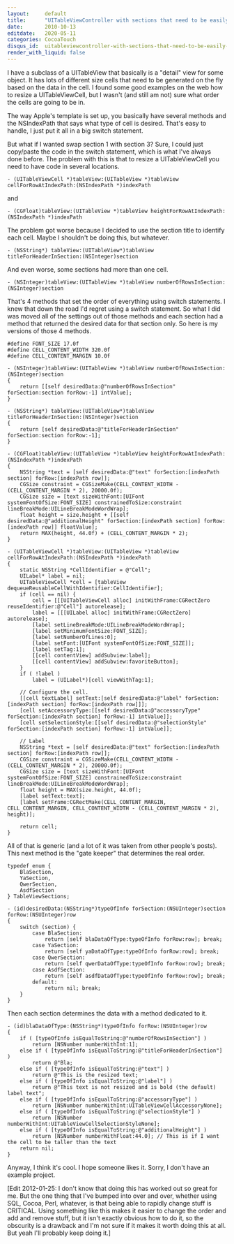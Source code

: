 ```yaml
---
layout:     default
title:      "UITableViewController with sections that need to be easily moved (design stage)"
date:       2010-10-13
editdate:   2020-05-11
categories: CocoaTouch
disqus_id:  uitableviewcontroller-with-sections-that-need-to-be-easily-moved-design-stage.html
render_with_liquid: false
---
```


I have a subclass of a UITableView that basically is a "detail" view for some object. It has lots of different size cells that need to be generated on the fly based on the data in the cell. I found some good examples on the web how to resize a UITableViewCell, but I wasn't (and still am not) sure what order the cells are going to be in.

The way Apple's template is set up, you basically have several methods and the NSIndexPath that says what type of cell is desired. That's easy to handle, I just put it all in a big switch statement.

But what if I wanted swap section 1 with section 3? Sure, I could just copy/paste the code in the switch statement, which is what I've always done before. The problem with this is that to resize a UITableViewCell you need to have code in several locations.

    - (UITableViewCell *)tableView:(UITableView *)tableView cellForRowAtIndexPath:(NSIndexPath *)indexPath

and

    - (CGFloat)tableView:(UITableView *)tableView heightForRowAtIndexPath:(NSIndexPath *)indexPath

The problem got worse because I decided to use the section title to identify each cell. Maybe I shouldn't be doing this, but whatever.

    - (NSString*) tableView:(UITableView*)tableView titleForHeaderInSection:(NSInteger)section

And even worse, some sections had more than one cell.

    - (NSInteger)tableView:(UITableView *)tableView numberOfRowsInSection:(NSInteger)section

That's 4 methods that set the order of everything using switch statements. I knew that down the road I'd regret using a switch statement. So what I did was moved all of the settings out of those methods and each section had a method that returned the desired data for that section only. So here is my versions of those 4 methods.

    #define FONT_SIZE 17.0f
    #define CELL_CONTENT_WIDTH 320.0f
    #define CELL_CONTENT_MARGIN 10.0f

    - (NSInteger)tableView:(UITableView *)tableView numberOfRowsInSection:(NSInteger)section
    {
        return [[self desiredData:@"numberOfRowsInSection" forSection:section forRow:-1] intValue];
    }

    - (NSString*) tableView:(UITableView*)tableView titleForHeaderInSection:(NSInteger)section
    {
        return [self desiredData:@"titleForHeaderInSection" forSection:section forRow:-1];
    }

    - (CGFloat)tableView:(UITableView *)tableView heightForRowAtIndexPath:(NSIndexPath *)indexPath
    {
        NSString *text = [self desiredData:@"text" forSection:[indexPath section] forRow:[indexPath row]];
        CGSize constraint = CGSizeMake(CELL_CONTENT_WIDTH - (CELL_CONTENT_MARGIN * 2), 20000.0f);
        CGSize size = [text sizeWithFont:[UIFont systemFontOfSize:FONT_SIZE] constrainedToSize:constraint lineBreakMode:UILineBreakModeWordWrap];
        float height = size.height + [[self desiredData:@"additionalHeight" forSection:[indexPath section] forRow:[indexPath row]] floatValue];
        return MAX(height, 44.0f) + (CELL_CONTENT_MARGIN * 2);
    }

    - (UITableViewCell *)tableView:(UITableView *)tableView cellForRowAtIndexPath:(NSIndexPath *)indexPath
    {
        static NSString *CellIdentifier = @"Cell";
        UILabel* label = nil;
        UITableViewCell *cell = [tableView dequeueReusableCellWithIdentifier:CellIdentifier];
        if (cell == nil) {
            cell = [[[UITableViewCell alloc] initWithFrame:CGRectZero reuseIdentifier:@"Cell"] autorelease];
            label = [[[UILabel alloc] initWithFrame:CGRectZero] autorelease];
            [label setLineBreakMode:UILineBreakModeWordWrap];
            [label setMinimumFontSize:FONT_SIZE];
            [label setNumberOfLines:0];
            [label setFont:[UIFont systemFontOfSize:FONT_SIZE]];
            [label setTag:1];
            [[cell contentView] addSubview:label];
            [[cell contentView] addSubview:favoriteButton];
        }
        if ( !label )
            label = (UILabel*)[cell viewWithTag:1];

        // Configure the cell.
        [[cell textLabel] setText:[self desiredData:@"label" forSection:[indexPath section] forRow:[indexPath row]]];
        [cell setAccessoryType:[[self desiredData:@"accessoryType" forSection:[indexPath section] forRow:-1] intValue]];
        [cell setSelectionStyle:[[self desiredData:@"selectionStyle" forSection:[indexPath section] forRow:-1] intValue]];

        // Label
        NSString *text = [self desiredData:@"text" forSection:[indexPath section] forRow:[indexPath row]];
        CGSize constraint = CGSizeMake(CELL_CONTENT_WIDTH - (CELL_CONTENT_MARGIN * 2), 20000.0f);
        CGSize size = [text sizeWithFont:[UIFont systemFontOfSize:FONT_SIZE] constrainedToSize:constraint lineBreakMode:UILineBreakModeWordWrap];
        float height = MAX(size.height, 44.0f);
        [label setText:text];
        [label setFrame:CGRectMake(CELL_CONTENT_MARGIN, CELL_CONTENT_MARGIN, CELL_CONTENT_WIDTH - (CELL_CONTENT_MARGIN * 2), height)];

        return cell;
    }

All of that is generic (and a lot of it was taken from other people's posts). This next method is the "gate keeper" that determines the real order.

    typedef enum {
        BlaSection,
        YaSection,
        QwerSection,
        AsdfSection
    } TableViewSections;

    - (id)desiredData:(NSString*)typeOfInfo forSection:(NSUInteger)section forRow:(NSUInteger)row
    {
        switch (section) {
            case BlaSection:
                return [self blaDataOfType:typeOfInfo forRow:row]; break;
            case YaSection:
                return [self yaDataOfType:typeOfInfo forRow:row]; break;
            case QwerSection:
                return [self qwerDataOfType:typeOfInfo forRow:row]; break;
            case AsdfSection:
                return [self asdfDataOfType:typeOfInfo forRow:row]; break;
            default:
                return nil; break;
        }
    }

Then each section determines the data with a method dedicated to it.

    - (id)blaDataOfType:(NSString*)typeOfInfo forRow:(NSUInteger)row
    {
        if ( [typeOfInfo isEqualToString:@"numberOfRowsInSection"] )
            return [NSNumber numberWithInt:1];
        else if ( [typeOfInfo isEqualToString:@"titleForHeaderInSection"] )
            return @"Bla;
        else if ( [typeOfInfo isEqualToString:@"text"] )
            return @"This is the resized text;
        else if ( [typeOfInfo isEqualToString:@"label"] )
            return @"This text is not resized and is bold (the default) label text";
        else if ( [typeOfInfo isEqualToString:@"accessoryType"] )
            return [NSNumber numberWithInt:UITableViewCellAccessoryNone];
        else if ( [typeOfInfo isEqualToString:@"selectionStyle"] )
            return [NSNumber numberWithInt:UITableViewCellSelectionStyleNone];
        else if ( [typeOfInfo isEqualToString:@"additionalHeight"] )
            return [NSNumber numberWithFloat:44.0]; // This is if I want the cell to be taller than the text
        return nil;
    }

Anyway, I think it's cool. I hope someone likes it. Sorry, I don't have an example project.

[Edit 2012-01-25: I don't know that doing this has worked out so great for me.  But the one thing that I've bumped into over and over, whether using SQL, Cocoa, Perl, whatever, is that being able to rapidly change stuff is CRITICAL. Using something like this makes it easier to change the order and add and remove stuff, but it isn't exactly obvious how to do it, so the obscurity is a drawback and I'm not sure if it makes it worth doing this at all. But yeah I'll probably keep doing it.]
